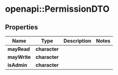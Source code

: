 # openapi::PermissionDTO

## Properties
Name | Type | Description | Notes
------------ | ------------- | ------------- | -------------
**mayRead** | **character** |  | 
**mayWrite** | **character** |  | 
**isAdmin** | **character** |  | 


